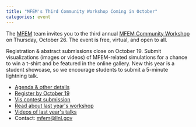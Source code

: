 ```yaml
---
title: "MFEM's Third Community Workshop Coming in October"
categories: event
---
```


The [MFEM](https://mfem.org) team invites you to the third annual [MFEM Community Workshop](https://mfem.org/workshop/) on Thursday, October 26. The event is free, virtual, and open to all.

Registration & abstract submissions close on October 19. Submit visualizations (images or videos) of MFEM-related simulations for a chance to win a t-shirt and be featured in the online gallery. New this year is a student showcase, so we encourage students to submit a 5-minute lightning talk.

* [Agenda & other details](https://mfem.org/workshop/)
* [Register by October 19](https://docs.google.com/forms/d/e/1FAIpQLSf_YKPpCuzXjK2ZeX-lJzPsgd6Cfdv3UCOzWtPUiwgPoXzhMA/viewform?usp=sf_link)
* [Vis contest submission](https://docs.google.com/forms/d/e/1FAIpQLSeZBs2jwmWvdgZ9WED3nIlt0pCSqm-9lURbCtSFVQN5-9gGEA/viewform?usp=sf_link)
* [Read about last year's workshop](https://computing.llnl.gov/about/newsroom/mfem-workshop-2022)
* [Videos of last year's talks](https://mfem.org/videos/#mfem-workshop-2022)
* Contact: <mfem@llnl.gov>
